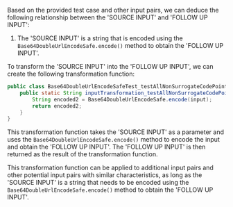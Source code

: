 Based on the provided test case and other input pairs, we can deduce the following relationship between the 'SOURCE INPUT' and 'FOLLOW UP INPUT':

1. The 'SOURCE INPUT' is a string that is encoded using the `Base64DoubleUrlEncodeSafe.encode()` method to obtain the 'FOLLOW UP INPUT'.

To transform the 'SOURCE INPUT' into the 'FOLLOW UP INPUT', we can create the following transformation function:

```java
public class Base64DoubleUrlEncodeSafeTest_testAllNonSurrogateCodePoints {
    public static String inputTransformation_testAllNonSurrogateCodePoints(String input) {
        String encoded2 = Base64DoubleUrlEncodeSafe.encode(input);
        return encoded2;
    }
}
```

This transformation function takes the 'SOURCE INPUT' as a parameter and uses the `Base64DoubleUrlEncodeSafe.encode()` method to encode the input and obtain the 'FOLLOW UP INPUT'. The 'FOLLOW UP INPUT' is then returned as the result of the transformation function.

This transformation function can be applied to additional input pairs and other potential input pairs with similar characteristics, as long as the 'SOURCE INPUT' is a string that needs to be encoded using the `Base64DoubleUrlEncodeSafe.encode()` method to obtain the 'FOLLOW UP INPUT'.